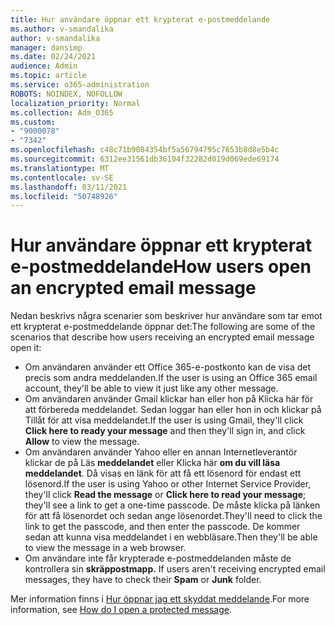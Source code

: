 ```yaml
---
title: Hur användare öppnar ett krypterat e-postmeddelande
ms.author: v-smandalika
author: v-smandalika
manager: dansimp
ms.date: 02/24/2021
audience: Admin
ms.topic: article
ms.service: o365-administration
ROBOTS: NOINDEX, NOFOLLOW
localization_priority: Normal
ms.collection: Adm_O365
ms.custom:
- "9000078"
- "7342"
ms.openlocfilehash: c48c71b9084354bf5a56794795c7653b8d8e5b4c
ms.sourcegitcommit: 6312ee31561db36104f32282d019d069ede69174
ms.translationtype: MT
ms.contentlocale: sv-SE
ms.lasthandoff: 03/11/2021
ms.locfileid: "50748926"
---
```

# <a name="how-users-open-an-encrypted-email-message"></a><span data-ttu-id="dc6c6-102">Hur användare öppnar ett krypterat e-postmeddelande</span><span class="sxs-lookup"><span data-stu-id="dc6c6-102">How users open an encrypted email message</span></span>

<span data-ttu-id="dc6c6-103">Nedan beskrivs några scenarier som beskriver hur användare som tar emot ett krypterat e-postmeddelande öppnar det:</span><span class="sxs-lookup"><span data-stu-id="dc6c6-103">The following are some of the scenarios that describe how users receiving an encrypted email message open it:</span></span>

- <span data-ttu-id="dc6c6-104">Om användaren använder ett Office 365-e-postkonto kan de visa det precis som andra meddelanden.</span><span class="sxs-lookup"><span data-stu-id="dc6c6-104">If the user is using an Office 365 email account, they'll be able to view it just like any other message.</span></span>
- <span data-ttu-id="dc6c6-105">Om användaren använder Gmail klickar han  eller hon på Klicka här för att förbereda  meddelandet. Sedan loggar han eller hon in och klickar på Tillåt för att visa meddelandet.</span><span class="sxs-lookup"><span data-stu-id="dc6c6-105">If the user is using Gmail, they'll click **Click here to ready your message** and then they'll sign in, and click **Allow** to view the message.</span></span>
- <span data-ttu-id="dc6c6-106">Om användaren använder Yahoo eller en annan Internetleverantör klickar de på Läs **meddelandet** eller Klicka här **om du vill läsa meddelandet**. Då visas en länk för att få ett lösenord för endast ett lösenord.</span><span class="sxs-lookup"><span data-stu-id="dc6c6-106">If the user is using Yahoo or other Internet Service Provider, they'll click **Read the message** or **Click here to read your message**; they'll see a link to get a one-time passcode.</span></span> <span data-ttu-id="dc6c6-107">De måste klicka på länken för att få lösenordet och sedan ange lösenordet.</span><span class="sxs-lookup"><span data-stu-id="dc6c6-107">They'll need to click the link to get the passcode, and then enter the passcode.</span></span> <span data-ttu-id="dc6c6-108">De kommer sedan att kunna visa meddelandet i en webbläsare.</span><span class="sxs-lookup"><span data-stu-id="dc6c6-108">Then they'll be able to view the message in a web browser.</span></span>
- <span data-ttu-id="dc6c6-109">Om användare inte får krypterade e-postmeddelanden måste de kontrollera sin **skräppostmapp.** </span><span class="sxs-lookup"><span data-stu-id="dc6c6-109">If users aren't receiving encrypted email messages, they have to check their **Spam** or **Junk** folder.</span></span>

<span data-ttu-id="dc6c6-110">Mer information finns i [Hur öppnar jag ett skyddat meddelande](https://support.microsoft.com/topic/how-do-i-open-a-protected-message-1157a286-8ecc-4b1e-ac43-2a608fbf3098).</span><span class="sxs-lookup"><span data-stu-id="dc6c6-110">For more information, see [How do I open a protected message](https://support.microsoft.com/topic/how-do-i-open-a-protected-message-1157a286-8ecc-4b1e-ac43-2a608fbf3098).</span></span>